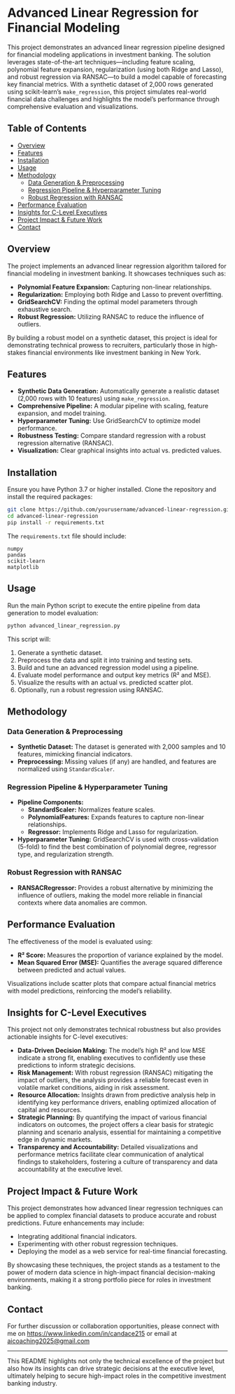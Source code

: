 # Advanced Linear Regression for Financial Modeling

This project demonstrates an advanced linear regression pipeline designed for financial modeling applications in investment banking. The solution leverages state-of-the-art techniques—including feature scaling, polynomial feature expansion, regularization (using both Ridge and Lasso), and robust regression via RANSAC—to build a model capable of forecasting key financial metrics. With a synthetic dataset of 2,000 rows generated using scikit-learn’s `make_regression`, this project simulates real-world financial data challenges and highlights the model’s performance through comprehensive evaluation and visualizations.

## Table of Contents

- [Overview](#overview)
- [Features](#features)
- [Installation](#installation)
- [Usage](#usage)
- [Methodology](#methodology)
  - [Data Generation & Preprocessing](#data-generation--preprocessing)
  - [Regression Pipeline & Hyperparameter Tuning](#regression-pipeline--hyperparameter-tuning)
  - [Robust Regression with RANSAC](#robust-regression-with-ransac)
- [Performance Evaluation](#performance-evaluation)
- [Insights for C-Level Executives](#insights-for-c-level-executives)
- [Project Impact & Future Work](#project-impact--future-work)
- [Contact](#contact)

## Overview

The project implements an advanced linear regression algorithm tailored for financial modeling in investment banking. It showcases techniques such as:
- **Polynomial Feature Expansion:** Capturing non-linear relationships.
- **Regularization:** Employing both Ridge and Lasso to prevent overfitting.
- **GridSearchCV:** Finding the optimal model parameters through exhaustive search.
- **Robust Regression:** Utilizing RANSAC to reduce the influence of outliers.

By building a robust model on a synthetic dataset, this project is ideal for demonstrating technical prowess to recruiters, particularly those in high-stakes financial environments like investment banking in New York.

## Features

- **Synthetic Data Generation:** Automatically generate a realistic dataset (2,000 rows with 10 features) using `make_regression`.
- **Comprehensive Pipeline:** A modular pipeline with scaling, feature expansion, and model training.
- **Hyperparameter Tuning:** Use GridSearchCV to optimize model performance.
- **Robustness Testing:** Compare standard regression with a robust regression alternative (RANSAC).
- **Visualization:** Clear graphical insights into actual vs. predicted values.

## Installation

Ensure you have Python 3.7 or higher installed. Clone the repository and install the required packages:

```bash
git clone https://github.com/yourusername/advanced-linear-regression.git
cd advanced-linear-regression
pip install -r requirements.txt
```

The `requirements.txt` file should include:
```plaintext
numpy
pandas
scikit-learn
matplotlib
```

## Usage

Run the main Python script to execute the entire pipeline from data generation to model evaluation:

```bash
python advanced_linear_regression.py
```

This script will:
1. Generate a synthetic dataset.
2. Preprocess the data and split it into training and testing sets.
3. Build and tune an advanced regression model using a pipeline.
4. Evaluate model performance and output key metrics (R² and MSE).
5. Visualize the results with an actual vs. predicted scatter plot.
6. Optionally, run a robust regression using RANSAC.

## Methodology

### Data Generation & Preprocessing

- **Synthetic Dataset:** The dataset is generated with 2,000 samples and 10 features, mimicking financial indicators.
- **Preprocessing:** Missing values (if any) are handled, and features are normalized using `StandardScaler`.

### Regression Pipeline & Hyperparameter Tuning

- **Pipeline Components:**
  - **StandardScaler:** Normalizes feature scales.
  - **PolynomialFeatures:** Expands features to capture non-linear relationships.
  - **Regressor:** Implements Ridge and Lasso for regularization.
- **Hyperparameter Tuning:** GridSearchCV is used with cross-validation (5-fold) to find the best combination of polynomial degree, regressor type, and regularization strength.

### Robust Regression with RANSAC

- **RANSACRegressor:** Provides a robust alternative by minimizing the influence of outliers, making the model more reliable in financial contexts where data anomalies are common.

## Performance Evaluation

The effectiveness of the model is evaluated using:
- **R² Score:** Measures the proportion of variance explained by the model.
- **Mean Squared Error (MSE):** Quantifies the average squared difference between predicted and actual values.

Visualizations include scatter plots that compare actual financial metrics with model predictions, reinforcing the model’s reliability.

## Insights for C-Level Executives

This project not only demonstrates technical robustness but also provides actionable insights for C-level executives:

- **Data-Driven Decision Making:** The model’s high R² and low MSE indicate a strong fit, enabling executives to confidently use these predictions to inform strategic decisions.
- **Risk Management:** With robust regression (RANSAC) mitigating the impact of outliers, the analysis provides a reliable forecast even in volatile market conditions, aiding in risk assessment.
- **Resource Allocation:** Insights drawn from predictive analysis help in identifying key performance drivers, enabling optimized allocation of capital and resources.
- **Strategic Planning:** By quantifying the impact of various financial indicators on outcomes, the project offers a clear basis for strategic planning and scenario analysis, essential for maintaining a competitive edge in dynamic markets.
- **Transparency and Accountability:** Detailed visualizations and performance metrics facilitate clear communication of analytical findings to stakeholders, fostering a culture of transparency and data accountability at the executive level.

## Project Impact & Future Work

This project demonstrates how advanced linear regression techniques can be applied to complex financial datasets to produce accurate and robust predictions. Future enhancements may include:
- Integrating additional financial indicators.
- Experimenting with other robust regression techniques.
- Deploying the model as a web service for real-time financial forecasting.

By showcasing these techniques, the project stands as a testament to the power of modern data science in high-impact financial decision-making environments, making it a strong portfolio piece for roles in investment banking.

## Contact

For further discussion or collaboration opportunities, please connect with me on https://www.linkedin.com/in/candace215 or email at aicoaching2025@gmail.com

---

This README highlights not only the technical excellence of the project but also how its insights can drive strategic decisions at the executive level, ultimately helping to secure high-impact roles in the competitive investment banking industry.

